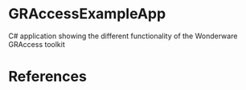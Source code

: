 # GRAccessExampleApp
C# application showing the different functionality of the Wonderware GRAccess toolkit

# References


